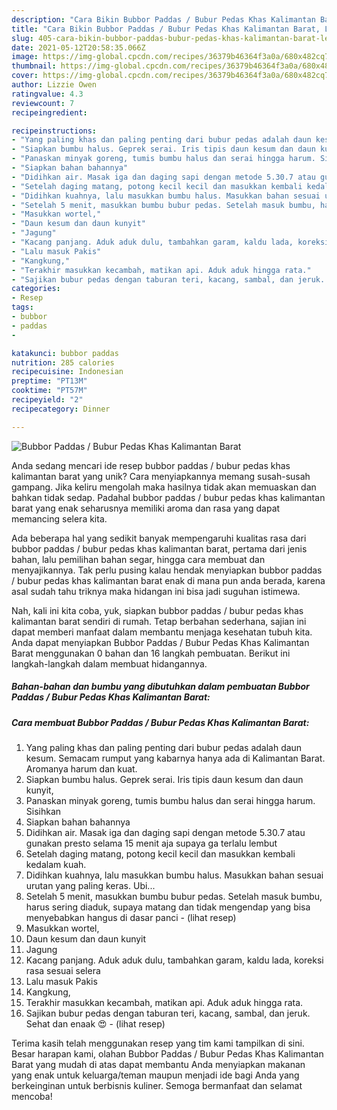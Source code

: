 ```yaml
---
description: "Cara Bikin Bubbor Paddas / Bubur Pedas Khas Kalimantan Barat, Lezat Sekali"
title: "Cara Bikin Bubbor Paddas / Bubur Pedas Khas Kalimantan Barat, Lezat Sekali"
slug: 405-cara-bikin-bubbor-paddas-bubur-pedas-khas-kalimantan-barat-lezat-sekali
date: 2021-05-12T20:58:35.066Z
image: https://img-global.cpcdn.com/recipes/36379b46364f3a0a/680x482cq70/bubbor-paddas-bubur-pedas-khas-kalimantan-barat-foto-resep-utama.jpg
thumbnail: https://img-global.cpcdn.com/recipes/36379b46364f3a0a/680x482cq70/bubbor-paddas-bubur-pedas-khas-kalimantan-barat-foto-resep-utama.jpg
cover: https://img-global.cpcdn.com/recipes/36379b46364f3a0a/680x482cq70/bubbor-paddas-bubur-pedas-khas-kalimantan-barat-foto-resep-utama.jpg
author: Lizzie Owen
ratingvalue: 4.3
reviewcount: 7
recipeingredient:

recipeinstructions:
- "Yang paling khas dan paling penting dari bubur pedas adalah daun kesum. Semacam rumput yang kabarnya hanya ada di Kalimantan Barat. Aromanya harum dan kuat."
- "Siapkan bumbu halus. Geprek serai. Iris tipis daun kesum dan daun kunyit,"
- "Panaskan minyak goreng, tumis bumbu halus dan serai hingga harum. Sisihkan"
- "Siapkan bahan bahannya"
- "Didihkan air. Masak iga dan daging sapi dengan metode 5.30.7 atau gunakan presto selama 15 menit aja supaya ga terlalu lembut"
- "Setelah daging matang, potong kecil kecil dan masukkan kembali kedalam kuah."
- "Didihkan kuahnya, lalu masukkan bumbu halus. Masukkan bahan sesuai urutan yang paling keras. Ubi..."
- "Setelah 5 menit, masukkan bumbu bubur pedas. Setelah masuk bumbu, harus sering diaduk, supaya matang dan tidak mengendap yang bisa menyebabkan hangus di dasar panci           (lihat resep)"
- "Masukkan wortel,"
- "Daun kesum dan daun kunyit"
- "Jagung"
- "Kacang panjang. Aduk aduk dulu, tambahkan garam, kaldu lada, koreksi rasa sesuai selera"
- "Lalu masuk Pakis"
- "Kangkung,"
- "Terakhir masukkan kecambah, matikan api. Aduk aduk hingga rata."
- "Sajikan bubur pedas dengan taburan teri, kacang, sambal, dan jeruk. Sehat dan enaak 😍           (lihat resep)"
categories:
- Resep
tags:
- bubbor
- paddas
- 

katakunci: bubbor paddas  
nutrition: 285 calories
recipecuisine: Indonesian
preptime: "PT13M"
cooktime: "PT57M"
recipeyield: "2"
recipecategory: Dinner

---
```



![Bubbor Paddas / Bubur Pedas Khas Kalimantan Barat](https://img-global.cpcdn.com/recipes/36379b46364f3a0a/680x482cq70/bubbor-paddas-bubur-pedas-khas-kalimantan-barat-foto-resep-utama.jpg)

Anda sedang mencari ide resep bubbor paddas / bubur pedas khas kalimantan barat yang unik? Cara menyiapkannya memang susah-susah gampang. Jika keliru mengolah maka hasilnya tidak akan memuaskan dan bahkan tidak sedap. Padahal bubbor paddas / bubur pedas khas kalimantan barat yang enak seharusnya memiliki aroma dan rasa yang dapat memancing selera kita.

Ada beberapa hal yang sedikit banyak mempengaruhi kualitas rasa dari bubbor paddas / bubur pedas khas kalimantan barat, pertama dari jenis bahan, lalu pemilihan bahan segar, hingga cara membuat dan menyajikannya. Tak perlu pusing kalau hendak menyiapkan bubbor paddas / bubur pedas khas kalimantan barat enak di mana pun anda berada, karena asal sudah tahu triknya maka hidangan ini bisa jadi suguhan istimewa.




Nah, kali ini kita coba, yuk, siapkan bubbor paddas / bubur pedas khas kalimantan barat sendiri di rumah. Tetap berbahan sederhana, sajian ini dapat memberi manfaat dalam membantu menjaga kesehatan tubuh kita. Anda dapat menyiapkan Bubbor Paddas / Bubur Pedas Khas Kalimantan Barat menggunakan 0 bahan dan 16 langkah pembuatan. Berikut ini langkah-langkah dalam membuat hidangannya.

<!--inarticleads1-->

##### Bahan-bahan dan bumbu yang dibutuhkan dalam pembuatan Bubbor Paddas / Bubur Pedas Khas Kalimantan Barat:





<!--inarticleads2-->

##### Cara membuat Bubbor Paddas / Bubur Pedas Khas Kalimantan Barat:

1. Yang paling khas dan paling penting dari bubur pedas adalah daun kesum. Semacam rumput yang kabarnya hanya ada di Kalimantan Barat. Aromanya harum dan kuat.
1. Siapkan bumbu halus. Geprek serai. Iris tipis daun kesum dan daun kunyit,
1. Panaskan minyak goreng, tumis bumbu halus dan serai hingga harum. Sisihkan
1. Siapkan bahan bahannya
1. Didihkan air. Masak iga dan daging sapi dengan metode 5.30.7 atau gunakan presto selama 15 menit aja supaya ga terlalu lembut
1. Setelah daging matang, potong kecil kecil dan masukkan kembali kedalam kuah.
1. Didihkan kuahnya, lalu masukkan bumbu halus. Masukkan bahan sesuai urutan yang paling keras. Ubi...
1. Setelah 5 menit, masukkan bumbu bubur pedas. Setelah masuk bumbu, harus sering diaduk, supaya matang dan tidak mengendap yang bisa menyebabkan hangus di dasar panci -           (lihat resep)
1. Masukkan wortel,
1. Daun kesum dan daun kunyit
1. Jagung
1. Kacang panjang. Aduk aduk dulu, tambahkan garam, kaldu lada, koreksi rasa sesuai selera
1. Lalu masuk Pakis
1. Kangkung,
1. Terakhir masukkan kecambah, matikan api. Aduk aduk hingga rata.
1. Sajikan bubur pedas dengan taburan teri, kacang, sambal, dan jeruk. Sehat dan enaak 😍 -           (lihat resep)




Terima kasih telah menggunakan resep yang tim kami tampilkan di sini. Besar harapan kami, olahan Bubbor Paddas / Bubur Pedas Khas Kalimantan Barat yang mudah di atas dapat membantu Anda menyiapkan makanan yang enak untuk keluarga/teman maupun menjadi ide bagi Anda yang berkeinginan untuk berbisnis kuliner. Semoga bermanfaat dan selamat mencoba!
